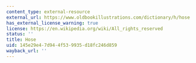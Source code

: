 ```yaml
---
content_type: external-resource
external_url: https://www.oldbookillustrations.com/dictionary/h/hose
has_external_license_warning: true
license: https://en.wikipedia.org/wiki/All_rights_reserved
status: ''
title: Hose
uid: 145e29e4-7d94-4f53-9935-d18fc246d859
wayback_url: ''
---
```

